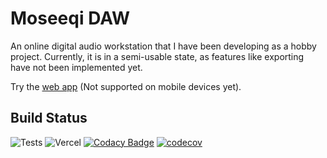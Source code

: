 # Moseeqi DAW

An online digital audio workstation that I have been developing as a hobby project. Currently, it is in a semi-usable state, as features like exporting have not been implemented yet.

Try the [web app](https://moseeqi-daw.vercel.app) (Not supported on mobile devices yet).

<!-- Follow dev plans on the [trello board](https://trello.com/b/4WkCkUfQ/moseeqi-daw#). -->

## Build Status

![Tests](https://github.com/AhsanSarwar45/moseeqi-daw/actions/workflows/tests.yml/badge.svg)
![Vercel](https://vercelbadge.vercel.app/api/AhsanSarwar45/moseeqi-daw)
[![Codacy Badge](https://app.codacy.com/project/badge/Grade/8bacb5ca95944e099c5284d28c8682a5)](https://www.codacy.com/gh/AhsanSarwar45/moseeqi-daw/dashboard?utm_source=github.com&utm_medium=referral&utm_content=AhsanSarwar45/moseeqi-daw&utm_campaign=Badge_Grade)
[![codecov](https://codecov.io/gh/AhsanSarwar45/moseeqi-daw/branch/main/graph/badge.svg?token=3XNHSHQK35)](https://codecov.io/gh/AhsanSarwar45/moseeqi-daw)
